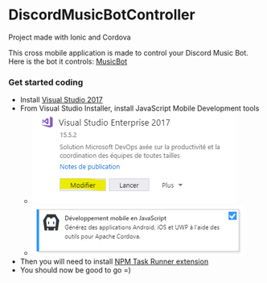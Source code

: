 # DiscordMusicBotController

Project made with Ionic and Cordova

This cross mobile application is made to control your Discord Music Bot.
Here is the bot it controls: [MusicBot](https://github.com/Just-Some-Bots/MusicBot)

### Get started coding

- Install [Visual Studio 2017](https://www.visualstudio.com/downloads/)
- From Visual Studio Installer, install JavaScript Mobile Development tools
  - ![vs_modify_install.PNG](./README_img/vs_modify_install.PNG)
  - ![vs_tools.PNG](./README_img/vs_tools.PNG)
- Then you will need to install [NPM Task Runner extension](https://aka.ms/ctmhio)
- You should now be good to go =)
